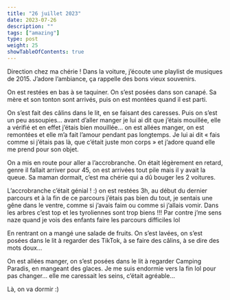 ```yaml
---
title: "26 juillet 2023"
date: 2023-07-26
description: ""
tags: ["amazing"]
type: post
weight: 25
showTableOfContents: true
---
```


Direction chez ma chérie ! Dans la voiture, j’écoute une playlist de musiques de 2015. J’adore l’ambiance, ça rappelle des bons vieux souvenirs.

On est restées en bas à se taquiner. On s’est posées dans son canapé. Sa mère et son tonton sont arrivés, puis on est montées quand il est parti.

On s’est fait des câlins dans le lit, en se faisant des caresses. Puis on s’est un peu assoupies… avant d’aller manger je lui ai dit que j’étais mouillée, elle a vérifié et en effet j’étais bien mouillée… on est allées manger, on est remontées et elle m’a fait l’amour pendant pas longtemps. Je lui ai dit « fais comme si j’étais pas là, que c’était juste mon corps » et j’adore quand elle me prend pour son objet.

On a mis en route pour aller a l’accrobranche. On était légèrement en retard, genre il fallait arriver pour 45, on est arrivées tout pile mais il y avait la queue. Sa maman dormait, c’est ma chérie qui a dû bouger les 2 voitures.

L’accrobranche c’était génial ! :) on est restées 3h, au début du dernier parcours et à la fin de ce parcours j’étais pas bien du tout, je sentais une gêne dans le ventre, comme si j’avais faim ou comme si j’allais vomir. Dans les arbres c’est top et les tyroliennes sont trop biens !!! Par contre j’me sens naze quand je vois des enfants faire les parcours difficiles lol

En rentrant on a mangé une salade de fruits. On s’est lavées, on s’est posées dans le lit à regarder des TikTok, à se faire des câlins, à se dire des mots doux…

On est allées manger, on s’est posées dans le lit à regarder Camping Paradis, en mangeant des glaces. Je me suis endormie vers la fin lol pour pas changer… elle me caressait les seins, c’était agréable…

Là, on va dormir :)
